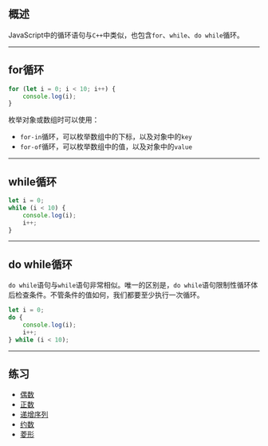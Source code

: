 ## 概述

JavaScript中的循环语句与`C++`中类似，也包含`for`、`while`、`do while`循环。

---

## for循环

```js
for (let i = 0; i < 10; i++) {
    console.log(i);
}
```

枚举对象或数组时可以使用：

+   `for-in`循环，可以枚举数组中的下标，以及对象中的`key`
+   `for-of`循环，可以枚举数组中的值，以及对象中的`value`

---

## while循环

```js
let i = 0;
while (i < 10) {
    console.log(i);
    i++;
}
```

---

## do while循环

`do while`语句与`while`语句非常相似。唯一的区别是，`do while`语句限制性循环体后检查条件。不管条件的值如何，我们都要至少执行一次循环。

```js
let i = 0;
do {
    console.log(i);
    i++;
} while (i < 10);
```

---

## 练习

+   <a href="https://www.acwing.com/problem/content/710/">偶数</a>
+   <a href="https://www.acwing.com/problem/content/714/">正数</a>
+   <a href="https://www.acwing.com/problem/content/723/">递增序列</a>
+   <a href="https://www.acwing.com/problem/content/726/">约数</a>
+   <a href="https://www.acwing.com/problem/content/729/">菱形</a>
